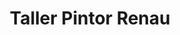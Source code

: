 ---
title: "Taller Pintor Renau"
url: /torrent/taller-pintor-renau/
shop: reparación de automóviles
---